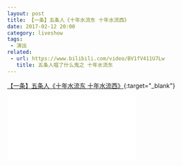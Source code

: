 ```yaml
---
layout: post
title: 【一条】五条人《十年水流东 十年水流西》
date: 2017-02-12 20:00
category: liveshow
tags:
 - 演出
related: 
 - url: https://www.bilibili.com/video/BV1fV411U7Lw
   title: 五条人唱了什么鬼之 十年水流东
---
```

[【一条】五条人《十年水流东 十年水流西》](https://www.bilibili.com/video/BV1Jx41127Kc/){:target="_blank"}

<div class="iframe-container">
<iframe class="responsive-iframe" src="//player.bilibili.com/player.html?aid=8568698&bvid=BV1Jx41127Kc&cid=14109111&page=1" frameborder="no" allowfullscreen="true"></iframe>
</div>
